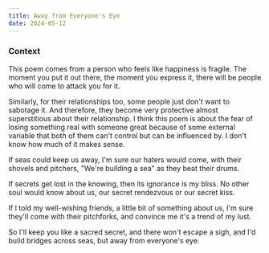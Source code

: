 ```yaml
---
title: Away from Everyone's Eye
date: 2024-05-12
---
```


### Context

This poem comes from a person who feels like happiness is fragile. The moment you put it out there, the moment you express it, there will be people who will come to attack you for it.

Similarly, for their relationships too, some people just don't want to sabotage it. And therefore, they become very protective almost superstitious about their relationship. I think this poem is about the fear of losing something real with someone great because of some external variable that both of them can't control but can be influenced by. I don't know how much of it makes sense.

<div class="poetry">


If seas could keep us away, 
I'm sure our haters would come, 
with their shovels and pitchers,
"We're building a sea" as they beat their drums.

If secrets get lost in the knowing, 
then its ignorance is my bliss.
No other soul would know about us, 
our secret rendezvous or our secret kiss.

If I told my well-wishing friends, 
a little bit of something about us, 
I'm sure they'll come with their pitchforks, 
and convince me it's a trend of my lust.

So I'll keep you like a sacred secret, 
and there won't escape a sigh, 
and I'd build bridges across seas, 
but away from everyone's eye.


</div>